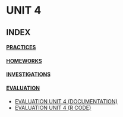 # UNIT 4

## INDEX

#### [PRACTICES](https://github.com/sebastiansandovalcastro/DataMining/tree/unit4/practices)

#### [HOMEWORKS](https://github.com/sebastiansandovalcastro/DataMining/blob/unit4/homeworks)

#### [INVESTIGATIONS](https://github.com/sebastiansandovalcastro/DataMining/blob/unit4/investigations)

#### [EVALUATION](https://github.com/sebastiansandovalcastro/DataMining/blob/unit4/evaluation)

- [EVALUATION UNIT 4 (DOCUMENTATION)](https://github.com/sebastiansandovalcastro/DataMining/blob/unit4/evaluation/evaluationUnit4.md)
- [EVALUATION UNIT 4 (R CODE)](https://github.com/sebastiansandovalcastro/DataMining/blob/unit4/evaluation/evaluationUnit4.R)
